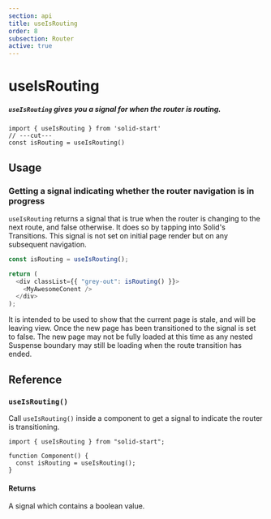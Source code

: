 ```yaml
---
section: api
title: useIsRouting
order: 8
subsection: Router
active: true
---
```


# useIsRouting

##### `useIsRouting` gives you a signal for when the router is routing.

<div class="text-lg">

```tsx twoslash
import { useIsRouting } from 'solid-start'
// ---cut---
const isRouting = useIsRouting()
```

</div>

<table-of-contents></table-of-contents>

## Usage
### Getting a signal indicating whether the router navigation is in progress

`useIsRouting` returns a signal that is true when the router is changing to the next route, and false otherwise. It does so by tapping into Solid's Transitions. This signal is not set on initial page render but on any subsequent navigation.

```js
const isRouting = useIsRouting();

return (
  <div classList={{ "grey-out": isRouting() }}>
    <MyAwesomeConent />
  </div>
);
```

It is intended to be used to show that the current page is stale, and will be leaving view. Once the new page has been transitioned to the signal is set to false. The new page may not be fully loaded at this time as any nested Suspense boundary may still be loading when the route transition has ended.

## Reference

### `useIsRouting()`

Call `useIsRouting()` inside a component to get a signal to indicate the router is transitioning.

```tsx twoslash
import { useIsRouting } from "solid-start";

function Component() {
  const isRouting = useIsRouting();
}
```

#### Returns

A signal which contains a boolean value.
